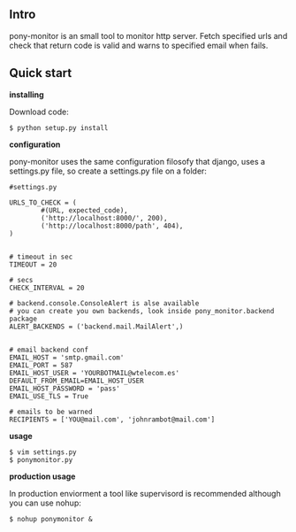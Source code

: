 

Intro
-----
pony-monitor is an small tool to monitor http server. Fetch specified urls and check that return code is valid and warns to specified email when fails.

Quick start
-----------


**installing**

Download code:

    $ python setup.py install

**configuration**

pony-monitor uses the same configuration filosofy that django, uses a settings.py file, so create a settings.py file on a folder:

    #settings.py

    URLS_TO_CHECK = (
            #(URL, expected_code),
            ('http://localhost:8000/', 200),
            ('http://localhost:8000/path', 404),
    )


    # timeout in sec
    TIMEOUT = 20

    # secs
    CHECK_INTERVAL = 20

    # backend.console.ConsoleAlert is alse available
    # you can create you own backends, look inside pony_monitor.backend package
    ALERT_BACKENDS = ('backend.mail.MailAlert',)


    # email backend conf
    EMAIL_HOST = 'smtp.gmail.com'
    EMAIL_PORT = 587
    EMAIL_HOST_USER = 'YOURBOTMAIL@wtelecom.es'
    DEFAULT_FROM_EMAIL=EMAIL_HOST_USER
    EMAIL_HOST_PASSWORD = 'pass'
    EMAIL_USE_TLS = True

    # emails to be warned 
    RECIPIENTS = ['YOU@mail.com', 'johnrambot@mail.com']


**usage**

    $ vim settings.py
    $ ponymonitor.py

**production usage**

In production enviorment a tool like supervisord is recommended although you can use nohup:

    $ nohup ponymonitor &




